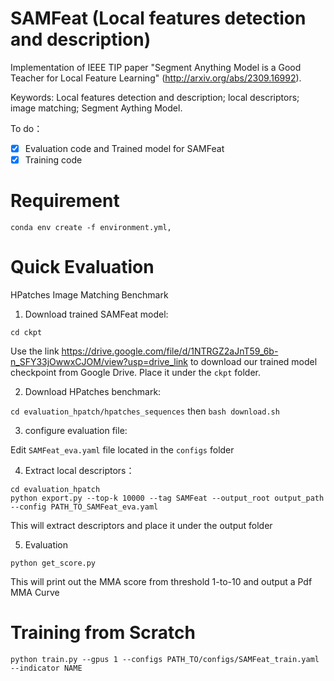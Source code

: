 # SAMFeat (Local features detection and description)

Implementation of IEEE TIP paper "Segment Anything Model is a Good Teacher for Local Feature Learning" (http://arxiv.org/abs/2309.16992).

Keywords: Local features detection and description; local descriptors; image matching; Segment Aything Model.

To do：
- [x] Evaluation code and Trained model for SAMFeat
- [x] Training code

# Requirement
```
conda env create -f environment.yml,
```

# Quick Evaluation
HPatches Image Matching Benchmark

1. Download trained SAMFeat model:

```cd ckpt```

Use the link https://drive.google.com/file/d/1NTRGZ2aJnT59_6b-n_SFY33jOwwxCJOM/view?usp=drive_link to download our trained model checkpoint from Google Drive. Place it under the ```ckpt``` folder.

2. Download HPatches benchmark: 

```cd evaluation_hpatch/hpatches_sequences``` then ```bash download.sh```

3. configure evaluation file:

Edit ```SAMFeat_eva.yaml``` file located in the ```configs``` folder

4. Extract local descriptors：
```
cd evaluation_hpatch
python export.py --top-k 10000 --tag SAMFeat --output_root output_path --config PATH_TO_SAMFeat_eva.yaml
```
This will extract descriptors and place it under the output folder

5. Evaluation
```
python get_score.py
```
This will print out the MMA score from threshold 1-to-10 and output a Pdf MMA Curve

# Training from Scratch
```
python train.py --gpus 1 --configs PATH_TO/configs/SAMFeat_train.yaml --indicator NAME
```
